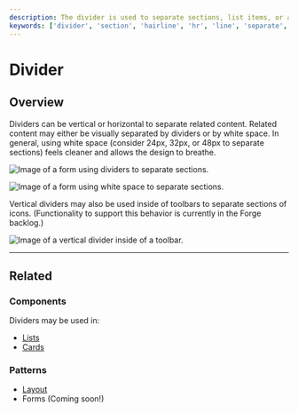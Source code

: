 ```yaml
---
description: The divider is used to separate sections, list items, or any other elements that are intended to be visually grouped separately.
keywords: ['divider', 'section', 'hairline', 'hr', 'line', 'separate', 'separator']
---
```


# Divider

<ComponentVisual
  figmaUrl=""
  storybookUrl="https://forge.tylerdev.io/main/?path=/story/components-divider--default" />

## Overview

Dividers can be vertical or horizontal to separate related content. Related content may either be visually separated by dividers or by white space. In general, using white space (consider 24px, 32px, or 48px to separate sections) feels cleaner and allows the design to breathe. 

<ImageBlock padded={false} caption="1. Complex content is visually separated with dividers." >

![Image of a form using dividers to separate sections.](/img/components/divider/dividers-form.png)

</ImageBlock>

<ImageBlock padded={false} caption="2. Simpler content - groups of form fields - are visually separated with white space.">

![Image of a form using white space to separate sections.](/img/components/divider/white-space-form.png)

</ImageBlock>

Vertical dividers may also be used inside of toolbars to separate sections of icons. (Functionality to support this behavior is currently in the Forge backlog.)

<ImageBlock padded={false}>

![Image of a vertical divider inside of a toolbar.](/img/components/divider/toolbar-divider.png)

</ImageBlock>

---

## Related

### Components

Dividers may be used in:

- [Lists](/components/list)
- [Cards](/components/card)

### Patterns

- [Layout](/core-patterns/layout/intro)
- Forms (Coming soon!)

